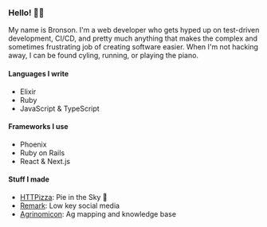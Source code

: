 ### Hello! 🙋‍♂️

My name is Bronson. I'm a web developer who gets hyped up on test-driven development, CI/CD, and pretty much anything that makes the complex and sometimes frustrating job of creating software easier. When I'm not hacking away, I can be found cyling, running, or playing the piano.

#### Languages I write

* Elixir
* Ruby
* JavaScript & TypeScript

#### Frameworks I use

* Phoenix
* Ruby on Rails
* React & Next.js

#### Stuff I made

* [HTTPizza](https://htt.pizza): Pie in the Sky 🍕
* [Remark](https://www.remark.social/feed): Low key social media
* [Agrinomicon]([https://www.agrinomicon.com/blocks](https://www.agrinomicon.com/blocks?bearing=0.00&lat=37.06451&lng=-120.52745&pitch=0.00&zoom=12.00)https://www.agrinomicon.com/blocks?bearing=0.00&lat=37.06451&lng=-120.52745&pitch=0.00&zoom=12.00): Ag mapping and knowledge base
